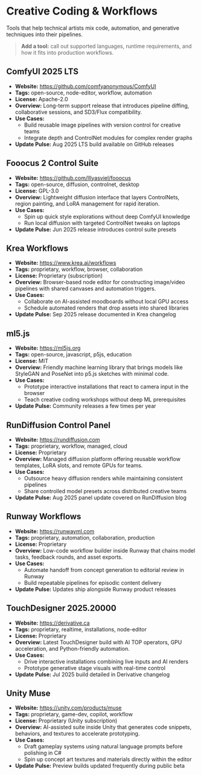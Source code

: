 # Creative Coding & Workflows

Tools that help technical artists mix code, automation, and generative techniques into their pipelines.

> **Add a tool:** call out supported languages, runtime requirements, and how it fits into production workflows.

## ComfyUI 2025 LTS
- **Website:** https://github.com/comfyanonymous/ComfyUI
- **Tags:** open-source, node-editor, workflow, automation
- **License:** Apache-2.0
- **Overview:** Long-term support release that introduces pipeline diffing, collaborative sessions, and SD3/Flux compatibility.
- **Use Cases:**
  - Build reusable image pipelines with version control for creative teams
  - Integrate depth and ControlNet modules for complex render graphs
- **Update Pulse:** Aug 2025 LTS build available on GitHub releases

## Fooocus 2 Control Suite
- **Website:** https://github.com/lllyasviel/fooocus
- **Tags:** open-source, diffusion, controlnet, desktop
- **License:** GPL-3.0
- **Overview:** Lightweight diffusion interface that layers ControlNets, region painting, and LoRA management for rapid iteration.
- **Use Cases:**
  - Spin up quick style explorations without deep ComfyUI knowledge
  - Run local diffusion with targeted ControlNet tweaks on laptops
- **Update Pulse:** Jun 2025 release introduces control suite presets

## Krea Workflows
- **Website:** https://www.krea.ai/workflows
- **Tags:** proprietary, workflow, browser, collaboration
- **License:** Proprietary (subscription)
- **Overview:** Browser-based node editor for constructing image/video pipelines with shared canvases and automation triggers.
- **Use Cases:**
  - Collaborate on AI-assisted moodboards without local GPU access
  - Schedule automated renders that drop assets into shared libraries
- **Update Pulse:** Sep 2025 release documented in Krea changelog

## ml5.js
- **Website:** https://ml5js.org
- **Tags:** open-source, javascript, p5js, education
- **License:** MIT
- **Overview:** Friendly machine learning library that brings models like StyleGAN and PoseNet into p5.js sketches with minimal code.
- **Use Cases:**
  - Prototype interactive installations that react to camera input in the browser
  - Teach creative coding workshops without deep ML prerequisites
- **Update Pulse:** Community releases a few times per year

## RunDiffusion Control Panel
- **Website:** https://rundiffusion.com
- **Tags:** proprietary, workflow, managed, cloud
- **License:** Proprietary
- **Overview:** Managed diffusion platform offering reusable workflow templates, LoRA slots, and remote GPUs for teams.
- **Use Cases:**
  - Outsource heavy diffusion renders while maintaining consistent pipelines
  - Share controlled model presets across distributed creative teams
- **Update Pulse:** Aug 2025 panel update covered on RunDiffusion blog

## Runway Workflows
- **Website:** https://runwayml.com
- **Tags:** proprietary, automation, collaboration, production
- **License:** Proprietary
- **Overview:** Low-code workflow builder inside Runway that chains model tasks, feedback rounds, and asset exports.
- **Use Cases:**
  - Automate handoff from concept generation to editorial review in Runway
  - Build repeatable pipelines for episodic content delivery
- **Update Pulse:** Updates ship alongside Runway product releases

## TouchDesigner 2025.20000
- **Website:** https://derivative.ca
- **Tags:** proprietary, realtime, installations, node-editor
- **License:** Proprietary
- **Overview:** Latest TouchDesigner build with AI TOP operators, GPU acceleration, and Python-friendly automation.
- **Use Cases:**
  - Drive interactive installations combining live inputs and AI renders
  - Prototype generative stage visuals with real-time control
- **Update Pulse:** Jul 2025 build detailed in Derivative changelog

## Unity Muse
- **Website:** https://unity.com/products/muse
- **Tags:** proprietary, game-dev, copilot, workflow
- **License:** Proprietary (Unity subscription)
- **Overview:** AI-assisted suite inside Unity that generates code snippets, behaviors, and textures to accelerate prototyping.
- **Use Cases:**
  - Draft gameplay systems using natural language prompts before polishing in C#
  - Spin up concept art textures and materials directly within the editor
- **Update Pulse:** Preview builds updated frequently during public beta
